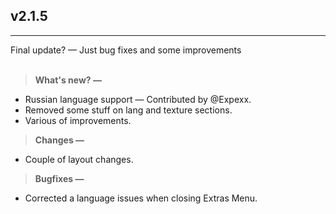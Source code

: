 ## v2.1.5
---
Final update? — Just bug fixes and some improvements<br><br>
> **What's new? —**
- Russian language support — Contributed by @Expexx.
- Removed some stuff on lang and texture sections.
- Various of improvements.

> **Changes —**
- Couple of layout changes.

> **Bugfixes —**
- Corrected a language issues when closing Extras Menu.